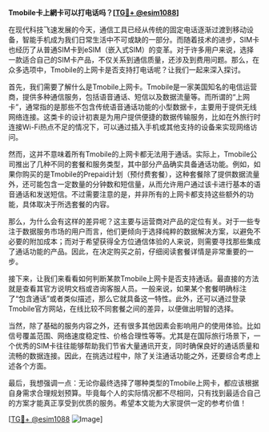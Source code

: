 **Tmobile卡上網卡可以打电话吗？[[TG💪+ @esim1088](https://t.me/s/esim1088)]**

在现代科技飞速发展的今天，通信工具已经从传统的固定电话逐渐过渡到移动设备，智能手机成为我们日常生活中不可或缺的一部分。而随着技术的进步，SIM卡也经历了从普通SIM卡到eSIM（嵌入式SIM）的变革。对于许多用户来说，选择一款适合自己的SIM卡产品，不仅关系到通信质量，还涉及到费用问题。那么，在众多选项中，Tmobile的上网卡是否支持打电话呢？让我们一起来深入探讨。

首先，我们需要了解什么是Tmobile上网卡。Tmobile是一家美国知名的电信运营商，提供多种通信服务，包括语音通话、短信以及数据流量等。而所谓的“上网卡”，通常指的是那些不包含传统语音通话功能的小型数据卡，主要用于提供无线网络连接。这类卡的设计初衷是为用户提供便捷的数据传输服务，比如在外旅行时连接Wi-Fi热点不足的情况下，可以通过插入手机或其他支持的设备来实现网络访问。

然而，这并不意味着所有Tmobile的上网卡都无法用于通话。实际上，Tmobile公司推出了几种不同的套餐和服务类型，其中部分产品确实具备通话功能。例如，如果你购买的是Tmobile的Prepaid计划（预付费套餐），这种套餐除了提供数据流量外，还可能包含一定数量的分钟数和短信量，从而允许用户通过该卡进行基本的语音通话和发送短信。不过需要注意的是，并非所有的上网卡都支持这些额外的功能，具体取决于所选套餐的内容。

那么，为什么会有这样的差异呢？这主要与运营商对产品的定位有关。对于一些专注于数据服务市场的用户而言，他们更倾向于选择纯粹的数据解决方案，以避免不必要的附加成本；而对于希望获得全方位通信体验的人来说，则需要寻找那些集成了通话功能的产品。因此，在决定购买之前，仔细阅读套餐详情是非常重要的一步。

接下来，让我们来看看如何判断某款Tmobile上网卡是否支持通话。最直接的方法就是查看其官方说明文档或咨询客服人员。一般来说，如果某个套餐明确标注了“包含通话”或者类似描述，那么它就具备这一特性。此外，还可以通过登录Tmobile官方网站，在线比较不同套餐之间的差异，以便做出明智的选择。

当然，除了基础的服务内容之外，还有很多其他因素会影响用户的使用体验。比如信号覆盖范围、网络速度稳定性、价格合理性等等。尤其是在国际旅行场景下，一个优秀的SIM卡往往能够帮助我们节省大量通讯开支，同时确保良好的通话质量和流畅的数据连接。因此，在挑选过程中，除了关注通话功能之外，还要综合考虑上述各个方面。

最后，我想强调一点：无论你最终选择了哪种类型的Tmobile上网卡，都应该根据自身需求合理规划预算。毕竟每个人的实际情况都不尽相同，只有找到最适合自己的方案才能真正享受到优质的服务。希望本文能为大家提供一定的参考价值！

[[TG💪+ @esim1088](https://t.me/s/esim1088) ![Image](https://i.postimg.cc/4NQfJmqS/Snipaste-2025-05-13-00-14-12.png)]